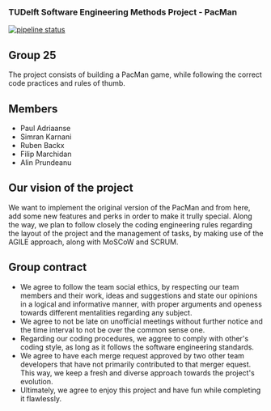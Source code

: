 ### TUDelft Software Engineering Methods Project - PacMan ###
[![pipeline status](https://gitlab.ewi.tudelft.nl/cse2115/2019-2020/PM/sem-group-25/template/badges/master/coverage.svg)](https://gitlab.ewi.tudelft.nl/cse2115/2019-2020/PM/sem-group-25/template/commits/master)
## Group 25 ##


The project consists of building a PacMan game, while following the correct code practices and rules of thumb.

## Members
<ul>
	<li>Paul Adriaanse</li>
	<li>Simran Karnani</li>
	<li>Ruben Backx</li>
	<li>Filip Marchidan</li>
    <li>Alin Prundeanu</li>
</ul>

## Our vision of the project

We want to implement the original version of the PacMan and from here, add some new features and perks in order to make it trully special. Along the way, we plan to follow closely the coding engineering rules regarding the layout of the project and the management of tasks, by making use of the AGILE approach, along with MoSCoW and SCRUM.

## Group contract
<ul>
<li>   We agree to follow the team social ethics, by respecting our team members and their work, ideas and suggestions and state our opinions in a logical and informative manner, with proper arguments and openess towards different mentalities regarding any subject.</li>
<li>   We agree to not be late on unofficial meetings without further notice and the time interval to not be over the common sense one.</li>
<li>   Regarding our coding procedures, we aggree to comply with other's coding style, as long as it follows the software engineering standards.</li>
<li>   We agree to have each merge request approved by two other team developers that have not primarily contributed to that merger equest. This way, we keep a fresh and diverse approach towards the project's evolution.</li>
<li>   Ultimately, we agree to enjoy this project and have fun while completing it flawlessly.</li>
</ul>
